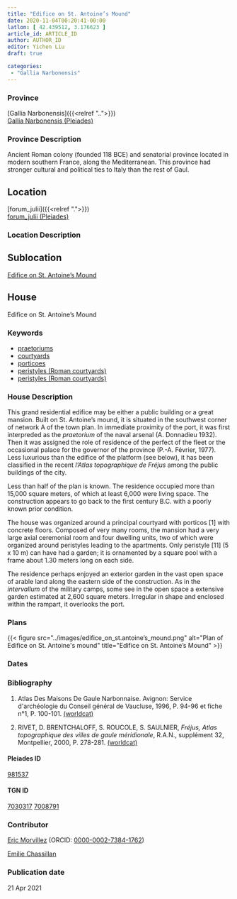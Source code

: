 ```yaml
---
title: "Edifice on St. Antoine’s Mound"
date: 2020-11-04T00:20:41-00:00
latlon: [ 42.439512, 3.176623 ]
article_id: ARTICLE_ID
author: AUTHOR_ID
editor: Yichen Liu
draft: true

categories:
 - "Gallia Narbonensis"
---
```


### Province

[Gallia Narbonensis]({{<relref "..">}}) \
[Gallia Narbonensis (Pleiades)](https://pleiades.stoa.org/places/981537)

### Province Description

Ancient Roman colony (founded 118 BCE) and senatorial province located in modern southern France, along the Mediterranean. This province had stronger cultural and political ties to Italy than the rest of Gaul.

## Location

[forum_julii]({{<relref ".">}}) \
[forum_julii (Pleiades)](https://pleiades.stoa.org/places/307416064)

### Location Description

<!--### Location Description-->

<!-- LEAVE THIS BLANK FOR NOW -->

## Sublocation

[Edifice on St. Antoine’s Mound](#)

<!--### Sublocation Description-->

<!-- DESCRIPTION -->

## House

Edifice on St. Antoine’s Mound



### Keywords
- [praetoriums](http://vocab.getty.edu/page/aat/300005636)
- [courtyards](http://vocab.getty.edu/page/aat/300004095)
- [porticoes](http://vocab.getty.edu/page/aat/300004145)
- [peristyles (Roman courtyards)](http://vocab.getty.edu/page/aat/300004029)
- [peristyles (Roman courtyards)](http://vocab.getty.edu/page/aat/300080971)




### House Description

This grand residential edifice may be either a public building or a great mansion.  Built on St. Antoine’s mound, it is situated in the southwest corner of network A of the town plan.  In immediate proximity of the port, it was first interpreded as the *praetorium* of the naval arsenal (A. Donnadieu 1932).  Then it was assigned the role of residence of the perfect of the fleet or the occasional palace for the governor of the province (P.-A. Février, 1977).  Less luxurious than the edifice of the platform (see below), it has been classified in the recent *l’Atlas topographique de Fréjus* among the public buildings of the city.

Less than half of the plan is known.  The residence occupied more than 15,000 square meters, of which at least 6,000 were living space.  The construction appears to go back to the first century B.C. with a poorly known prior condition.

The house was organized around a principal courtyard with porticos [1] with concrete floors.  Composed of very many rooms, the mansion had a very large axial ceremonial room and four dwelling units, two of which were organized around peristyles leading to the apartments.  Only peristyle [11] (5 x 10 m) can have had a garden; it is ornamented by a square pool with a frame about 1.30 meters long on each side.

The residence perhaps enjoyed an exterior garden in the vast open space of arable land along the eastern side of the construction.  As in the *intervallum* of the military camps, some see in the open space a extensive garden estimated at 2,600 square meters.  Irregular in shape and enclosed within the rampart, it overlooks the port.




### Plans


{{< figure src="../images/edifice_on_st.antoine’s_mound.png" alt="Plan of Edifice on St. Antoine's mound" title="Edifice on St. Antoine’s Mound" >}}


### Dates



### Bibliography

1. Atlas Des Maisons De Gaule Narbonnaise. Avignon: Service d'archéologie du Conseil général de Vaucluse, 1996, P. 94-96 et fiche n°1, P. 100-101. [(worldcat)](http://www.worldcat.org/oclc/717347935)

2. RIVET,  D.  BRENTCHALOFF,  S.  ROUCOLE,  S.  SAULNIER,  *Fréjus,  Atlas topographique  des  villes  de  gaule  méridionale*,  R.A.N.,  supplément  32,  Montpellier,  2000,  P. 278-281. [(worldcat)](http://www.worldcat.org/oclc/491603596)



#### Pleiades ID

[981537](https://pleiades.stoa.org/places/981537)

#### TGN ID

[7030317](http://vocab.getty.edu/page/tgn/7030317)
[7008791](http://vocab.getty.edu/page/tgn/7008791)

### Contributor

[Eric Morvillez](link) (ORCID: [0000-0002-7384-1762](https://orcid.org/0000-0002-7384-1762))

[Emilie Chassillan](link)
### Publication date


21 Apr 2021

<!--### Related articles-->

<!-- Links to other related articles. Leave blank for now -->